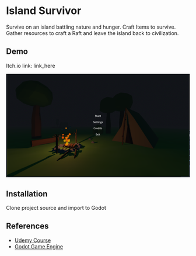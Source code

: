 
# Island Survivor



Survive on an island battling nature and hunger. Craft Items to survive. Gather resources to craft a Raft and leave the island back to civilization.




## Demo

Itch.io link: link_here

![App Screenshot](https://raw.githubusercontent.com/gevonstria/island_survivor/master/screenshots/main_menu.PNG)


## Installation

Clone project source and import to Godot
    
## References

 - [Udemy Course](https://www.udemy.com/share/10aJCW3@qEgFUlSn0496gvxt1WGvPNeySixMdVsBmRJNdy72clT1yRbm4kInQqDzapqsp3ab/)
 - [Godot Game Engine](https://godotengine.org/)



